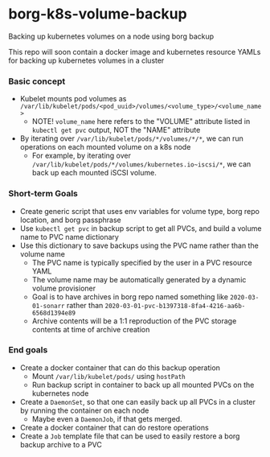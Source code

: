# borg-k8s-volume-backup
Backing up kubernetes volumes on a node using borg backup

This repo will soon contain a docker image and kubernetes resource YAMLs for backing up kubernetes volumes in a cluster

### Basic concept
- Kubelet mounts pod volumes as `/var/lib/kubelet/pods/<pod_uuid>/volumes/<volume_type>/<volume_name>`
  - NOTE! `volume_name` here refers to the "VOLUME" attribute listed in `kubectl get pvc` output, NOT the "NAME" attribute
- By iterating over `/var/lib/kubelet/pods/*/volumes/*/*`, we can run operations on each mounted volume on a k8s node
  - For example, by iterating over `/var/lib/kubelet/pods/*/volumes/kubernetes.io~iscsi/*`, we can back up each mounted iSCSI volume.

### Short-term Goals
- Create generic script that uses env variables for volume type, borg repo location, and borg passphrase
- Use `kubectl get pvc` in backup script to get all PVCs, and build a volume name to PVC name dictionary
- Use this dictionary to save backups using the PVC name rather than the volume name
  - The PVC name is typically specified by the user in a PVC resource YAML
  - The volume name may be automatically generated by a dynamic volume provisioner
  - Goal is to have archives in borg repo named something like `2020-03-01-sonarr` rather than `2020-03-01-pvc-b1397318-8fa4-4216-aa6b-6568d1394e89`
  - Archive contents will be a 1:1 reproduction of the PVC storage contents at time of archive creation

### End goals
- Create a docker container that can do this backup operation
  - Mount `/var/lib/kubelet/pods/` using `hostPath`
  - Run backup script in container to back up all mounted PVCs on the kubernetes node
- Create a `DaemonSet`, so that one can easily back up all PVCs in a cluster by running the container on each node
  - Maybe even a `DaemonJob`, if that gets merged.
- Create a docker container that can do restore operations
- Create a `Job` template file that can be used to easily restore a borg backup archive to a PVC
